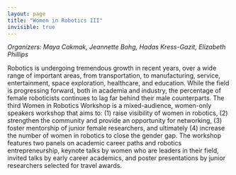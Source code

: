 ```yaml
---
layout: page
title: "Women in Robotics III"
invisible: true
---
```

<p><i>Organizers: Maya Cakmak, Jeannette Bohg, Hadas Kress-Gazit, Elizabeth Phillips</i></p>
<p>

Robotics is undergoing tremendous growth in recent years, over a wide range of
important areas, from transportation, to manufacturing, service, entertainment,
space exploration, healthcare, and education. While the field is progressing
forward, both in academia and industry, the percentage of female roboticists
continues to lag far behind their male counterparts. The third Women in
Robotics Workshop is a mixed-audience, women-only speakers workshop that aims
to: (1) raise visibility of women in robotics, (2) strengthen the community and
provide an opportunity for networking, (3) foster mentorship of junior female
researchers, and ultimately (4) increase the number of women in robotics to
close the gender gap. The workshop features two panels on academic career paths
and robotics entrepreneurship, keynote talks by women who are leaders in their
field, invited talks by early career academics, and poster presentations by
junior researchers selected for travel awards.

</p>
